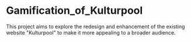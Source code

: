 # Gamification_of_Kulturpool
This project aims to explore the redesign and enhancement of the existing website "Kulturpool" to make it more appealing to a broader audience.
